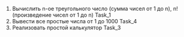 1. Вычислить n-ое треугольного число (сумма чисел от 1 до n), n! (произведение чисел от 1 до n)
Task_1
2. Вывести все простые числа от 1 до 1000
 Task_4
3. Реализовать простой калькулятор
 Task_3